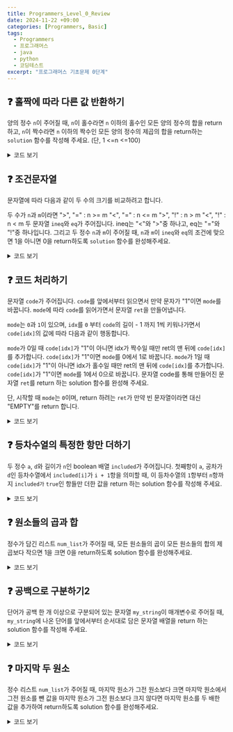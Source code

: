 ```yaml
---
title: Programmers_Level_0_Review
date: 2024-11-22 +09:00
categories: [Programmers, Basic]
tags: 
  - Programmers
  - 프로그래머스
  - java
  - python
  - 코딩테스트
excerpt: "프로그래머스 기초문제 0단계"
---
```

<!--more-->
## ❓ 홀짝에 따라 다른 값 반환하기

양의 정수 `n`이 주어질 때, `n`이 홀수라면 `n` 이하의 홀수인 모든 양의 정수의 합을 return하고, `n`이 짝수라면 `n` 이하의 짝수인 모든 양의 정수의 제곱의 합을 return하는 `solution` 함수를 작성해 주세요. (단, 1 <=n <=100)

<details>
  <summary>코드 보기</summary>
  <pre><code class="java">
  class Solution {
    public int solution(int n) {
      int answer = 0;

      if (n % 2 == 1) {  // n이 홀수일 때
        for (int i = 1; i <= n; i += 2) {
          answer += i;
        }
      } else {  // n이 짝수일 때
        for (int i = 2; i <= n; i += 2) {
          answer += i * i;
        }
      }    
      return answer;
    }
  }
  </code></pre>
</details>



## ❓ 조건문자열
문자열에 따라 다음과 같이 두 수의 크기를 비교하려고 합니다.

두 수가 `n`과 `m`이라면
">", "=" : n >= m
"<", "=" : n <= m
">", "!" : n > m
"<", "!" : n < m
두 문자열 `ineq`와 `eq`가 주어집니다. ineq는 "<"와 ">"중 하나고, eq는 "="와 "!"중 하나입니다. 그리고 두 정수 `n`과 `m`이 주어질 때, `n`과 `m`이 `ineq`와 `eq`의 조건에 맞으면 1을 아니면 0을 return하도록 `solution` 함수를 완성해주세요.

<details>
  <summary>코드 보기</summary>
  <pre><code class="java">
class Solution {
    public int solution(String ineq, String eq, int n, int m) {
        boolean result= false;
        
        // 나올수있는기호: >=,<=,>,<
        if(ineq.equals(">") && eq.equals("=")){
            result=(n>=m);
        }
        else if(ineq.equals("<") && eq.equals("=")){
            result=(n<=m);
        }
        else if(ineq.equals(">") && eq.equals("!")){
            result=(n>m);
        }
        else {result=(n<m);}

        return result?1:0;
    }
}
  </code></pre>
</details>


## ❓ 코드 처리하기
문자열 `code`가 주어집니다.
`code`를 앞에서부터 읽으면서 만약 문자가 "1"이면 `mode`를 바꿉니다. `mode`에 따라 `code`를 읽어가면서 문자열 `ret`을 만들어냅니다.

`mode`는 `0`과 `1`이 있으며, `idx`를 `0` 부터 `code`의 길이 - 1 까지 1씩 키워나가면서 `code[idx]`의 값에 따라 다음과 같이 행동합니다.

`mode`가 0일 때
`code[idx]`가 "1"이 아니면 idx가 짝수일 때만 ret의 맨 뒤에 `code[idx]`를 추가합니다.
`code[idx]`가 "1"이면 `mode`를 0에서 1로 바꿉니다.
`mode`가 1일 때
`code[idx]`가 "1"이 아니면 idx가 홀수일 때만 ret의 맨 뒤에 `code[idx]`를 추가합니다.
`code[idx]`가 "1"이면 `mode`를 1에서 0으로 바꿉니다.
문자열 code를 통해 만들어진 문자열 `ret`를 return 하는 solution 함수를 완성해 주세요.

단, 시작할 때 `mode`는 `0`이며, return 하려는 `ret`가 만약 빈 문자열이라면 대신 "EMPTY"를 return 합니다.

<details>
  <summary>코드 보기</summary>
  <pre><code class="java">
class Solution {
    public String solution(String code) {
        
        int mode=0; // 또는 1      
        String ret = "";
        
        for(int i=0; i < code.length(); i++) {
            char c = code.charAt(i);
            
            
            if(mode==0) { //mode가 0일 때
                if(c == '1'){
                    mode=1;
                }
                else if(i%2==0){
                    ret+=c;
                }
            }
            else { //mode가 1일 때
                 if(c =='1'){
                     mode=0;
                }
                else if(i%2==1) { 
                        ret+=c;
                }
            }
          
        } //for
               
        return ret.isEmpty() ? "EMPTY" : ret;
    }
}
</code></pre>
</details>

## ❓ 등차수열의 특정한 항만 더하기

두 정수 `a`, `d`와 길이가 `n`인 boolean 배열 `included`가 주어집니다. 첫째항이 `a`, 공차가 `d`인 등차수열에서 `included[i]`가 `i + 1`항을 의미할 때, 이 등차수열의 `1`항부터 `n`항까지 `included가` `true`인 항들만 더한 값을 return 하는 solution 함수를 작성해 주세요.

<details>
  <summary>코드 보기</summary>
<pre><code class="java">
class Solution {
    public int solution(int a, int d, boolean[] included) {
        int answer = 0;
        
        for(int i=0; i<included.length; i++) {
            if(included[i]) { //true 인 경우
                int currentTerm= a+i*d;
                answer+=currentTerm;
            }           
        }           
        return answer;
    }
}
</code></pre>
</details>

## ❓ 원소들의 곱과 합

정수가 담긴 리스트 `num_list`가 주어질 때, 모든 원소들의 곱이 모든 원소들의 합의 제곱보다 작으면 1을 크면 0을 return하도록 solution 함수를 완성해주세요.

<details>
  <summary>코드 보기</summary>
<pre><code class="java">
class Solution {
    public int solution(int[] num_list) {
        int sum = 0;
        int x = 1;
        
        // 곱 < 합의 제곱 이면, 1
        // 곱 > 합의 제곱 이면, 0
        
        for(int num : num_list){
            // 합
            sum+= num;
            // 곱
            x*=num;
        }        
        if (x < sum*sum) {
            return 1;
        }
        else {
            return 0;
        }
    }
}
</code></pre>
</details>

## ❓ 공백으로 구분하기2

단어가 공백 한 개 이상으로 구분되어 있는 문자열 `my_string`이 매개변수로 주어질 때, `my_string`에 나온 단어를 앞에서부터 순서대로 담은 문자열 배열을 return 하는 solution 함수를 작성해 주세요.
<details>
  <summary>코드 보기</summary>
<pre><code class="java">
class Solution {
    public String[] solution(String my_string) {        
        String[] answer = my_string.trim().split("\\s+");
        return answer;
    }
}
</code></pre>
</details>

## ❓ 마지막 두 원소

정수 리스트 `num_list`가 주어질 때, 마지막 원소가 그전 원소보다 크면 마지막 원소에서 그전 원소를 뺀 값을 마지막 원소가 그전 원소보다 크지 않다면 마지막 원소를 두 배한 값을 추가하여 return하도록 solution 함수를 완성해주세요.

<details>
  <summary>코드 보기</summary>
<pre><code class="java">
import java.util.Arrays;

class Solution {
    public int[] solution(int[] num_list) {
        // 마지막 원소 > 그전 원소 보다 크면, 마지막 원소 - 그전 원소
        // 마지막 원소 < 그전 원소 보다 크면, 마지막 원소 2배
        
        int last = num_list[num_list.length-1]; //마지막 원소
        int belast = num_list[num_list.length-2]; //그전 원소
        int result;

        if (last > belast) {
            result=last-belast;
        }
        else {result=last*2;}
        
        int[] new_num_list = Arrays.copyOf(num_list,num_list.length+1);
        new_num_list[new_num_list.length-1]=result;
        
        return new_num_list;
    }
}
</code></pre>
</details>

